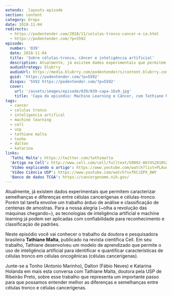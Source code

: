 ```yaml
---
extends: _layouts.episode
section: content
category: Drops
date: 2018-11-04
redirects:
  - https://podentender.com/2018/11/celulas-tronco-cancer-e-ia.html
  - https://podentender.com/?p=5592
episode:
  number: '039'
  date: 2018-11-04
  title: 'Sobre células-tronco, câncer e inteligência artificial'
  description: Atualmente, já existem dados experimentais que permitem caracterizar semelhanças e diferenças entre células cancerígenas e células-tronco. Porém tal tarefa envolve um trabalho árduo de análise e classificação de centenas de amostras. Tathiane desenvolveu um modelo de aprendizado que permite o uso de inteligência artificial para identificar e quantificar características de células tronco em células cancerígenas.
  audioStrategy: blubrry
  audioUrl: https://media.blubrry.com/podentender/s/content.blubrry.com/podentender/PODEntender_39.mp3
  guid: 'https://podentender.com/?p=5592'
  disqus: '5592 https://podentender.com/?p=5592'
  cover:
    url: '/assets/images/episode/039/039-capa-16x9.jpg'
    title: 'Capa do episódio: Machine Learning e Câncer, com Tathiane Malta'
tags:
  - cancer
  - celulas tronco
  - inteligencia artifical
  - machine learning
  - cell
  - usp
  - tathiane malta
  - tonho
  - dalton
  - katarina
links:
  'Tathi Malta': https://twitter.com/tathimalta
  'Artigo na Cell': http://www.cell.com/cell/fulltext/S0092-8674%2818%2930358-1#.WsZ88J8Lqmg.facebook
  'Vídeo explicando o artigo': https://www.youtube.com/watch?list=PLAudUnJeNg4uICtW3BhvWjpzJFUkirASz&params=OAFIAVgG&v=5ZsK4K4XAw0
  'Vídeo Ciência USP': https://www.youtube.com/watch?v=fKCiEPX_OWY
  'Banco de dados TCGA': https://cancergenome.nih.gov/
---
```

Atualmente, já existem dados experimentais que permitem caracterizar semelhanças e diferenças
entre células cancerígenas e células-tronco. Porém tal tarefa envolve um trabalho árduo de análise
e classificação de centenas de amostras. Para a nossa alegria (~olha a revolução das máquinas chegando~),
as tecnologias de inteligência artificial e machine learning já podem ser aplicadas com confiabilidade
para reconhecimento e classificação de padrões.

Neste episódio você vai conhecer o trabalho da doutora e pesquisadora brasileira **Tathiane Malta**,
publicado na revista científica Cell. Em seu trabalho, Tathiane desenvolveu um modelo de aprendizado
que permite o uso de inteligência artificial para identificar e quantificar características de células
tronco em células oncogênicas (células cancerígenas).

Junte-se a Tonho (Antonio Marinho), Dalton (Fábio Neves) e Katarina Holanda em mais esta conversa
com Tathiane Malta, doutora pela USP de Ribeirão Preto, sobre esse trabalho que representa um
importante passo para que possamos entender melhor as diferenças e semelhanças entre células
tronco e células cancerígenas.
